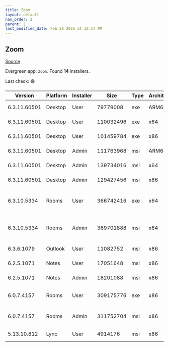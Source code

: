 ```yaml
---
title: Zoom
layout: default
nav_order: 2
parent: Z
last_modified_date: Feb 28 2025 at 12:17 PM
---
```


## Zoom

[Source](https://zoom.us/download)

Evergreen app: `Zoom`. Found **14** installers.

Last check: 🟢

| Version      | Platform | Installer | Size      | Type | Architecture | URI                                                                                                                                              |
| ------------ | -------- | --------- | --------- | ---- | ------------ | ------------------------------------------------------------------------------------------------------------------------------------------------ |
| 6.3.11.60501 | Desktop  | User      | 79779008  | exe  | ARM64        | [https://cdn.zoom.us/prod/6.3.11.60501/arm64/ZoomInstallerFull.exe](https://cdn.zoom.us/prod/6.3.11.60501/arm64/ZoomInstallerFull.exe)           |
| 6.3.11.60501 | Desktop  | User      | 110032496 | exe  | x64          | [https://cdn.zoom.us/prod/6.3.11.60501/x64/ZoomInstallerFull.exe](https://cdn.zoom.us/prod/6.3.11.60501/x64/ZoomInstallerFull.exe)               |
| 6.3.11.60501 | Desktop  | User      | 101459784 | exe  | x86          | [https://cdn.zoom.us/prod/6.3.11.60501/ZoomInstallerFull.exe](https://cdn.zoom.us/prod/6.3.11.60501/ZoomInstallerFull.exe)                       |
| 6.3.11.60501 | Desktop  | Admin     | 111763968 | msi  | ARM64        | [https://cdn.zoom.us/prod/6.3.11.60501/arm64/ZoomInstallerFull.msi](https://cdn.zoom.us/prod/6.3.11.60501/arm64/ZoomInstallerFull.msi)           |
| 6.3.11.60501 | Desktop  | Admin     | 139734016 | msi  | x64          | [https://cdn.zoom.us/prod/6.3.11.60501/x64/ZoomInstallerFull.msi](https://cdn.zoom.us/prod/6.3.11.60501/x64/ZoomInstallerFull.msi)               |
| 6.3.11.60501 | Desktop  | Admin     | 129427456 | msi  | x86          | [https://cdn.zoom.us/prod/6.3.11.60501/ZoomInstallerFull.msi](https://cdn.zoom.us/prod/6.3.11.60501/ZoomInstallerFull.msi)                       |
| 6.3.10.5334  | Rooms    | User      | 366742416 | exe  | x64          | [https://cdn.zoom.us/prod/6.3.10.5334/x64/zoomrooms-6.3.10.5334-x64.exe](https://cdn.zoom.us/prod/6.3.10.5334/x64/zoomrooms-6.3.10.5334-x64.exe) |
| 6.3.10.5334  | Rooms    | Admin     | 369701888 | msi  | x64          | [https://cdn.zoom.us/prod/6.3.10.5334/x64/zoomrooms-6.3.10.5334-x64.msi](https://cdn.zoom.us/prod/6.3.10.5334/x64/zoomrooms-6.3.10.5334-x64.msi) |
| 6.3.6.1079   | Outlook  | User      | 11082752  | msi  | x86          | [https://cdn.zoom.us/prod/6.3.6.1079/ZoomOutlookPluginSetup.msi](https://cdn.zoom.us/prod/6.3.6.1079/ZoomOutlookPluginSetup.msi)                 |
| 6.2.5.1071   | Notes    | User      | 17051648  | msi  | x86          | [https://cdn.zoom.us/prod/6.2.5.1071/ZoomNotesPluginSetup.msi](https://cdn.zoom.us/prod/6.2.5.1071/ZoomNotesPluginSetup.msi)                     |
| 6.2.5.1071   | Notes    | Admin     | 18201088  | msi  | x86          | [https://cdn.zoom.us/prod/6.2.5.1071/ZoomNotesPluginAdminTool.msi](https://cdn.zoom.us/prod/6.2.5.1071/ZoomNotesPluginAdminTool.msi)             |
| 6.0.7.4157   | Rooms    | User      | 309175776 | exe  | x86          | [https://cdn.zoom.us/prod/6.0.7.4157/zoomrooms-6.0.7.4157-x86.exe](https://cdn.zoom.us/prod/6.0.7.4157/zoomrooms-6.0.7.4157-x86.exe)             |
| 6.0.7.4157   | Rooms    | Admin     | 311752704 | msi  | x86          | [https://cdn.zoom.us/prod/6.0.7.4157/zoomrooms-6.0.7.4157-x86.msi](https://cdn.zoom.us/prod/6.0.7.4157/zoomrooms-6.0.7.4157-x86.msi)             |
| 5.13.10.812  | Lync     | User      | 4914176   | msi  | x86          | [https://cdn.zoom.us/prod/5.13.10.812/ZoomLyncPluginSetup.msi](https://cdn.zoom.us/prod/5.13.10.812/ZoomLyncPluginSetup.msi)                     |

